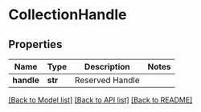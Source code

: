 # CollectionHandle

## Properties
Name | Type | Description | Notes
------------ | ------------- | ------------- | -------------
**handle** | **str** | Reserved Handle | 

[[Back to Model list]](../README.md#documentation-for-models) [[Back to API list]](../README.md#documentation-for-api-endpoints) [[Back to README]](../README.md)


